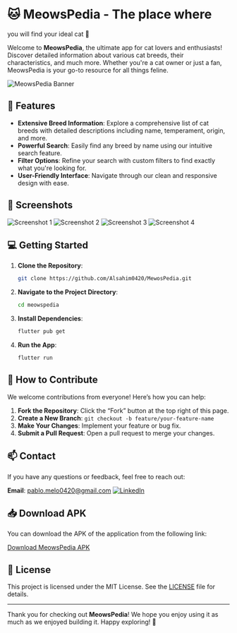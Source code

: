 # 🐱 MeowsPedia - The place where
 you will find your ideal cat 🐾

Welcome to **MeowsPedia**, the ultimate app for cat lovers and enthusiasts! Discover detailed information about various cat breeds, their characteristics, and much more. Whether you're a cat owner or just a fan, MeowsPedia is your go-to resource for all things feline.

![MeowsPedia Banner](./assets/images/meows_pedia_banner.png)

## 🚀 Features

- **Extensive Breed Information**: Explore a comprehensive list of cat breeds with detailed descriptions including name, temperament, origin, and more.
- **Powerful Search**: Easily find any breed by name using our intuitive search feature.
- **Filter Options**: Refine your search with custom filters to find exactly what you're looking for.
- **User-Friendly Interface**: Navigate through our clean and responsive design with ease.

## 📸 Screenshots

![Screenshot 1](./assets/images/screenshot4.jpg)
![Screenshot 2](./assets/images/screenshot3.jpg)
![Screenshot 3](./assets/images/screenshot1.jpg)
![Screenshot 4](./assets/images/screenshot2.jpg)


## 💻 Getting Started

1. **Clone the Repository**:

    ```bash
    git clone https://github.com/Alsahim0420/MewosPedia.git
    ```

2. **Navigate to the Project Directory**:

    ```bash
    cd meowspedia
    ```

3. **Install Dependencies**:

    ```bash
    flutter pub get
    ```

4. **Run the App**:

    ```bash
    flutter run
    ```

## 🌟 How to Contribute

We welcome contributions from everyone! Here’s how you can help:

1. **Fork the Repository**: Click the “Fork” button at the top right of this page.
2. **Create a New Branch**: `git checkout -b feature/your-feature-name`
3. **Make Your Changes**: Implement your feature or bug fix.
4. **Submit a Pull Request**: Open a pull request to merge your changes.

## 📫 Contact

If you have any questions or feedback, feel free to reach out:

 **Email**: pablo.melo0420@gmail.com
     [![LinkedIn](https://img.shields.io/badge/LinkedIn-0A66C2?style=for-the-badge&logo=linkedin&logoColor=white)](https://www.linkedin.com/in/pablo-andr%C3%A9s-melo-carvajal-006308195/)

## 📥 Download APK

You can download the APK of the application from the following link:

[Download MeowsPedia APK](https://github.com/Alsahim0420/MeowsPedia/releases/download/untagged-fd7d56fb37559ab43351/app-release.apk) 

## 🙌 License

This project is licensed under the MIT License. See the [LICENSE](LICENSE) file for details.

---

Thank you for checking out **MeowsPedia**! We hope you enjoy using it as much as we enjoyed building it. Happy exploring! 🐾
